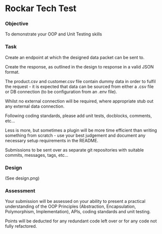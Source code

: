 # Rockar Tech Test

### Objective
To demonstrate your OOP and Unit Testing skills

### Task
Create an endpoint at which the designed data packet can be sent to.  

Create the response, as outlined in the design to response in a valid JSON format.  

The product.csv and customer.csv file contain dummy data in order to fulfil the request - it is expected that data can be sourced from either a .csv file or DB connection (to be configuration from an .env file).  

Whilst no external connection will be required, where appropriate stub out any external data connection.  

Following coding standards, please add unit tests, docblocks, comments, etc… 

Less is more, but sometimes a plugin will be more time efficient than writing something from scratch - use your best judgement and document any necessary setup requirements in the README.  

Submissions to be sent over as separate git repositories with suitable commits, messages, tags, etc… 


### Design
(See design.png) 


### Assessment
Your submission will be assessed on your ability to present a practical understanding of the OOP Principles (Abstraction, Encapsulation, Polymorphism, Implementation), APIs, coding standards and unit testing.  

Points will be deducted for any redundant code left over or for any code not fully refactored.
